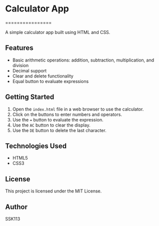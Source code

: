 # Calculator App
================

A simple calculator app built using HTML and CSS.

## Features

* Basic arithmetic operations: addition, subtraction, multiplication, and division
* Decimal support
* Clear and delete functionality
* Equal button to evaluate expressions

## Getting Started

1. Open the `index.html` file in a web browser to use the calculator.
2. Click on the buttons to enter numbers and operators.
3. Use the `=` button to evaluate the expression.
4. Use the `AC` button to clear the display.
5. Use the `DE` button to delete the last character.

## Technologies Used

* HTML5
* CSS3

## License

This project is licensed under the MIT License.

## Author
SSK113